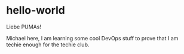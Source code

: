 # hello-world

Liebe PUMAs!

Michael here, I am learning some cool DevOps stuff to prove that I am techie enough for the techie club.

